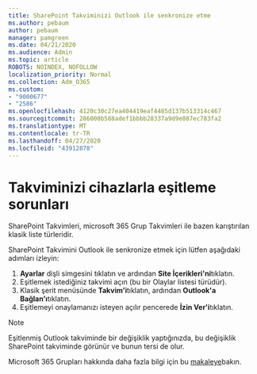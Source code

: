 ```yaml
---
title: SharePoint Takviminizi Outlook ile senkronize etme
ms.author: pebaum
author: pebaum
manager: pamgreen
ms.date: 04/21/2020
ms.audience: Admin
ms.topic: article
ROBOTS: NOINDEX, NOFOLLOW
localization_priority: Normal
ms.collection: Adm_O365
ms.custom:
- "9000677"
- "2586"
ms.openlocfilehash: 4120c30c27ea404419eaf4485d137b513314c467
ms.sourcegitcommit: 286000b588adef1bbbb28337a9d9e087ec783fa2
ms.translationtype: MT
ms.contentlocale: tr-TR
ms.lasthandoff: 04/27/2020
ms.locfileid: "43912878"
---
```

# <a name="issues-synchronizing-your-calendar-to-devices"></a>Takviminizi cihazlarla eşitleme sorunları

SharePoint Takvimleri, microsoft 365 Grup Takvimleri ile bazen karıştırılan klasik liste türleridir.

SharePoint Takvimini Outlook ile senkronize etmek için lütfen aşağıdaki adımları izleyin:

1. **Ayarlar** dişli simgesini tıklatın ve ardından **Site İçerikleri'ni**tıklatın.
2. Eşitlemek istediğiniz takvimi açın (bu bir Olaylar listesi türüdür).
3. Klasik şerit menüsünde **Takvim'i**tıklatın, ardından **Outlook'a Bağlan'ı**tıklatın.
4. Eşitlemeyi onaylamanızı isteyen açılır pencerede **İzin Ver'i**tıklatın.

>[!Note]
> Eşitlenmiş Outlook takviminde bir değişiklik yaptığınızda, bu değişiklik SharePoint takviminde görünür ve bunun tersi de olur.

Microsoft 365 Grupları hakkında daha fazla bilgi için bu [makaleye](https://support.office.com/article/Learn-about-Office-365-groups-b565caa1-5c40-40ef-9915-60fdb2d97fa2)bakın.
